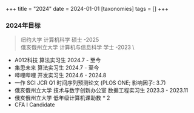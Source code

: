 +++
title = "2024"
date = 2024-01-01
[taxonomies]
tags = []
+++

### 2024年目标

> 纽约大学 计算机科学 硕士 -2025 \
> 俄亥俄州立大学 计算机与信息科学 学士 -2023 \

- A012科技 算法实习生 2024.7 - 至今
- 集思未来 算法实习生 2024.7 - 至今
- 哔哩哔哩 开发实习生 2024.6 - 2024.8
- 一作 SCI JCR Q1 时间序列预测论文 (PLOS ONE; 影响因子: 3.7)
- 俄亥俄州立大学 技术与数字创新办公室 数据工程实习生 2023.3 - 2023.11
- 俄亥俄州立大学 低年级计算机课助教 * 2
- CFA I Candidate